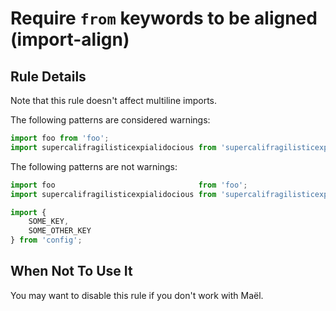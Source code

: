 # Require `from` keywords to be aligned (import-align)

## Rule Details

Note that this rule doesn't affect multiline imports.

The following patterns are considered warnings:

```js
import foo from 'foo';
import supercalifragilisticexpialidocious from 'supercalifragilisticexpialidocious';
```

The following patterns are not warnings:

```js
import foo                                from 'foo';
import supercalifragilisticexpialidocious from 'supercalifragilisticexpialidocious';

import {
    SOME_KEY,
    SOME_OTHER_KEY
} from 'config';
```

## When Not To Use It

You may want to disable this rule if you don't work with Maël.
